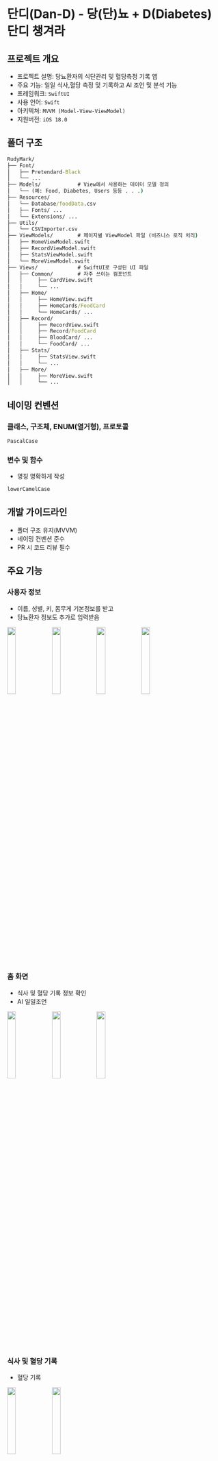 #  단디(Dan-D) - 당(단)뇨 + D(Diabetes) 단디 챙겨라

##  프로젝트 개요
- 프로젝트 설명: 당뇨환자의 식단관리 및 혈당측정 기록 앱
- 주요 기능: 일일 식사,혈당 측정 및 기록하고 AI 조언 및 분석 기능
- 프레임워크: `SwiftUI`
- 사용 언어: `Swift`
- 아키텍쳐: `MVVM (Model-View-ViewModel)`
- 지원버전: `iOS 18.0`

##  폴더 구조
```cmd
RudyMark/
├── Font/
│   ├── Pretendard-Black
│   └── ...
├── Models/            # View에서 사용하는 데이터 모델 정의
│   └── (예: Food, Diabetes, Users 등등 . . .)
├── Resources/        
│   └── Database/foodData.csv
│   ├── Fonts/ ...
│   └── Extensions/ ...
├── Utils/        
│   └── CSVImporter.csv
├── ViewModels/        # 페이지별 ViewModel 파일 (비즈니스 로직 처리)
│   ├── HomeViewModel.swift
│   ├── RecordViewModel.swift
│   ├── StatsViewModel.swift
│   └── MoreViewModel.swift
├── Views/             # SwiftUI로 구성된 UI 파일
│   ├── Common/        # 자주 쓰이는 컴포넌트
│   │     ├── CardView.swift
│   │     └── ...
│   ├── Home/       
│   │     ├── HomeView.swift
│   │     ├── HomeCards/FoodCard
│   │     └── HomeCards/ ...
│   ├── Record/       
│   │     ├── RecordView.swift
│   │     ├── Record/FoodCard
│   │     ├── BloodCard/ ...
│   │     └── FoodCard/ ...
│   ├── Stats/       
│   │     ├── StatsView.swift
│   │     └── ...
│   ├── More/       
│   │     ├── MoreView.swift
│   │     └── ...
```

## 네이밍 컨벤션
### 클래스, 구조체, ENUM(열거형), 프로토콜
```cmd
PascalCase
```
### 변수 및 함수
- 명칭 명확하게 작성
```cmd
lowerCamelCase
```

## 개발 가이드라인
- 폴더 구조 유지(MVVM)
- 네이밍 컨벤션 준수
- PR 시 코드 리뷰 필수


## 주요 기능
### 사용자 정보

- 이름, 성별, 키, 몸무게 기본정보를 받고
- 당뇨환자 정보도 추가로 입력받음

<img src="https://github.com/user-attachments/assets/3df6b0e2-f7c9-4ee4-8249-f911123f5c6b" width=20%>
<img src="https://github.com/user-attachments/assets/ff061079-c6e6-476f-a659-9ffc8b7a19b4" width=20%>
<img src="https://github.com/user-attachments/assets/48c7bc3a-c04a-466e-8d65-3c0075a6ed2e" width=20%>
<img src="https://github.com/user-attachments/assets/3de3a7df-6a51-4704-bb49-144f362ddee9" width=20%>

### 홈 화면
- 식사 및 혈당 기록 정보 확인
- AI 일일조언

<img src="https://github.com/user-attachments/assets/59c552df-7a98-4d2c-98c5-d5f559e541c1" width=20%>
<img src="https://github.com/user-attachments/assets/3df0ed83-abba-42ab-9211-ee4f92050ba0" width=20%>
<img src="https://github.com/user-attachments/assets/ac833eaf-b06f-4065-a2ef-48b786594553" width=20%>


### 식사 및 혈당 기록

- 혈당 기록

<img src="https://github.com/user-attachments/assets/3300d91c-f669-4040-af88-925e3213d775" width=20%>
<img src="https://github.com/user-attachments/assets/1b3217ce-57ef-4cc0-b339-e6bab656ae4b" width=20%>

- 음식 기록

<img src="https://github.com/user-attachments/assets/ebc25822-5b2c-4b9e-9073-7692c2ea515d" width=20%>
<img src="https://github.com/user-attachments/assets/ac4b0bbc-769d-48e2-94e6-1e00ab407926" width=20%>
<img src="https://github.com/user-attachments/assets/df877f0d-cffd-47c2-a702-45c8c6e84656" width=20%>

### 통계

<img src="https://github.com/user-attachments/assets/d1e734b6-d6ff-48b5-8481-821e164a366b" width=20%>
<img src="https://github.com/user-attachments/assets/f0011a86-037c-4378-a68e-9179825ec075" width=20%>

### 설정

<img src="https://github.com/user-attachments/assets/ec52b593-8641-458f-b664-668ef044848d" width=20%>
<img src="https://github.com/user-attachments/assets/b29b92fb-8928-487e-ab21-81cb60af926e" width=20%>
<img src="https://github.com/user-attachments/assets/7568c28b-ac91-4dd6-8478-69f8b19d4d32" width=20%>

- 휴대폰 알림

<img src="https://github.com/user-attachments/assets/31fbc866-d9b2-4d2c-ac3f-8ee434b8a0ee" width=20%>
<img src="https://github.com/user-attachments/assets/a69117ad-b983-4c8e-ba12-5174826c0283" width=20%>
<img src="https://github.com/user-attachments/assets/3e8ec3ed-015f-42d0-ae39-c7f3067c9848" width=20%>


  
